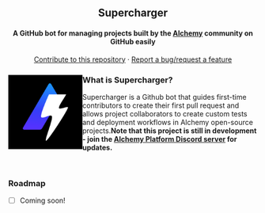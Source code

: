 <div align="center">
    <h2>Supercharger</h2>
    <h4>A GitHub bot for managing projects built by the <a href="https://alchemy.com">Alchemy</a> community on GitHub easily</h4>
    <p>
        <a href="https://github.com/cytronicoder/supercharger/pulls">Contribute to this repository</a>
        ·
        <a href="https://github.com/cytronicoder/supercharger/issues">Report a bug/request a feature</a>
    </p>
</div>

<div display="flex" align-items="center">
    <img src="assets/images/logo.png" alt="logo" width="150" height="150" align="left">
    <h3>What is Supercharger?</h3>
    <p>Supercharger is a Github bot that guides first-time contributors to create their first pull request and allows project collaborators to create custom tests and deployment workflows in Alchemy open-source projects.<b>Note that this project is still in development - join the <a href="https://discord.gg/RbZtCrzWKY">Alchemy Platform Discord server</a> for updates.</b></p>
</div>

<br />

<h3>Roadmap</h3>

- [ ] Coming soon!
